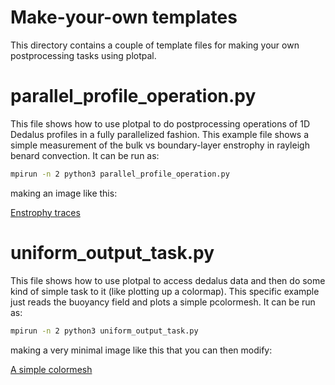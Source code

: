 # Make-your-own templates

This directory contains a couple of template files for making your own postprocessing tasks using plotpal.

# parallel_profile_operation.py

This file shows how to use plotpal to do postprocessing operations of 1D Dedalus profiles in a fully parallelized fashion. This example file shows a simple measurement of the bulk vs boundary-layer enstrophy in rayleigh benard convection. It can be run as:

```sh
mpirun -n 2 python3 parallel_profile_operation.py
```

making an image like this:

[Enstrophy traces](./example_figs/enstrophy_v_time.png)

# uniform_output_task.py

This file shows how to use plotpal to access dedalus data and then do some kind of simple task to it (like plotting up a colormap). This specific example just reads the buoyancy field and plots a simple pcolormesh. It can be run as:

```sh
mpirun -n 2 python3 uniform_output_task.py
```

making a very minimal image like this that you can then modify:

[A simple colormesh](./example_figs/frames_000479.png)

